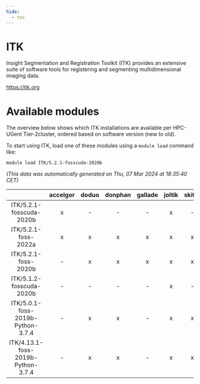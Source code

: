 ```yaml
---
hide:
  - toc
---
```


ITK
===


Insight Segmentation and Registration Toolkit (ITK) provides an extensive suite of software tools for registering and segmenting multidimensional imaging data.

https://itk.org
# Available modules


The overview below shows which ITK installations are available per HPC-UGent Tier-2cluster, ordered based on software version (new to old).

To start using ITK, load one of these modules using a `module load` command like:

```shell
module load ITK/5.2.1-fosscuda-2020b
```

*(This data was automatically generated on Thu, 07 Mar 2024 at 18:35:40 CET)*  

| |accelgor|doduo|donphan|gallade|joltik|skitty|
| :---: | :---: | :---: | :---: | :---: | :---: | :---: |
|ITK/5.2.1-fosscuda-2020b|x|-|-|-|x|-|
|ITK/5.2.1-foss-2022a|x|x|x|x|x|x|
|ITK/5.2.1-foss-2020b|-|x|x|x|x|x|
|ITK/5.1.2-fosscuda-2020b|-|-|-|-|x|-|
|ITK/5.0.1-foss-2019b-Python-3.7.4|-|x|x|-|x|x|
|ITK/4.13.1-foss-2019b-Python-3.7.4|-|x|x|-|x|x|
